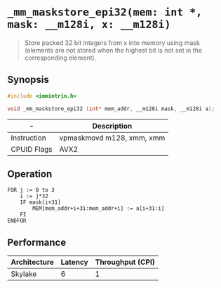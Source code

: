 `_mm_maskstore_epi32(mem: int *, mask: __m128i, x: __m128i)`
============================================================

> Store packed 32 bit integers from x into memory using mask (elements are not stored when the highest bit is not set in the corresponding element).

## Synopsis

```c
#include <immintrin.h>

void _mm_maskstore_epi32 (int* mem_addr, __m128i mask, __m128i a);
```

| -           | Description               |
| ----------- | ------------------------- |
| Instruction | vpmaskmovd m128, xmm, xmm |
| CPUID Flags | AVX2                      |

## Operation

```
FOR j := 0 to 3
	i := j*32
	IF mask[i+31]
		MEM[mem_addr+i+31:mem_addr+i] := a[i+31:i]
	FI
ENDFOR
```

## Performance

| Architecture | Latency | Throughput (CPI) |
| ------------ | ------- | ---------------- |
| Skylake      | 6       | 1                |